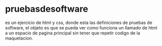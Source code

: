 # pruebasdesoftware
es un ejercicio de html y css, donde esta las definiciones de pruebas de software, el objeto es que se pueda ver como funciona un llamado de html a un espacio de pagina principal sin tener que repetir codigo de la maquetacion.
